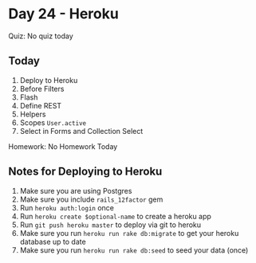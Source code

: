 Day 24 - Heroku
==============

Quiz: No quiz today

Today
--

1. Deploy to Heroku
1. Before Filters
1. Flash
1. Define REST
1. Helpers
1. Scopes `User.active`
1. Select in Forms and Collection Select

Homework: No Homework Today


Notes for Deploying to Heroku
-----

1. Make sure you are using Postgres
1. Make sure you include `rails_12factor` gem
1. Run `heroku auth:login` once
1. Run `heroku create $optional-name` to create a heroku app
1. Run `git push heroku master` to deploy via git to heroku
1. Make sure you run `heroku run rake db:migrate` to get your heroku database up
   to date
1. Make sure you run `heroku run rake db:seed` to seed your data (once)
